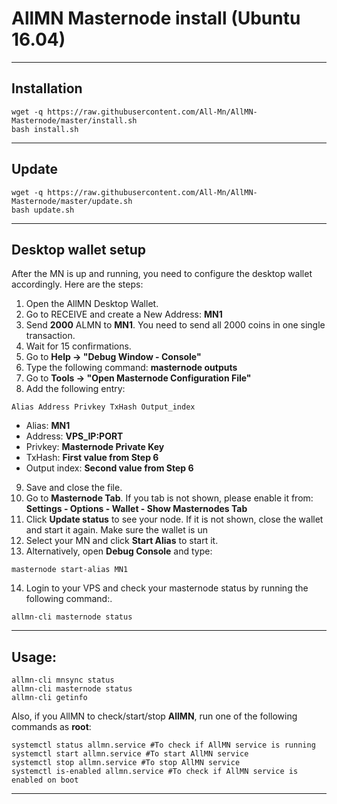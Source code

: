 # AllMN Masternode install (Ubuntu 16.04)
***

## Installation
```
wget -q https://raw.githubusercontent.com/All-Mn/AllMN-Masternode/master/install.sh
bash install.sh
```
***

## Update
```
wget -q https://raw.githubusercontent.com/All-Mn/AllMN-Masternode/master/update.sh
bash update.sh
```
***

## Desktop wallet setup

After the MN is up and running, you need to configure the desktop wallet accordingly. Here are the steps:  
1. Open the AllMN Desktop Wallet.  
2. Go to RECEIVE and create a New Address: **MN1**  
3. Send **2000** ALMN to **MN1**. You need to send all 2000 coins in one single transaction.
4. Wait for 15 confirmations.  
5. Go to **Help -> "Debug Window - Console"**  
6. Type the following command: **masternode outputs**
7. Go to  **Tools -> "Open Masternode Configuration File"**
8. Add the following entry:
```
Alias Address Privkey TxHash Output_index
```
* Alias: **MN1**
* Address: **VPS_IP:PORT**
* Privkey: **Masternode Private Key**
* TxHash: **First value from Step 6**
* Output index:  **Second value from Step 6**
9. Save and close the file.
10. Go to **Masternode Tab**. If you tab is not shown, please enable it from: **Settings - Options - Wallet - Show Masternodes Tab**
11. Click **Update status** to see your node. If it is not shown, close the wallet and start it again. Make sure the wallet is un
12. Select your MN and click **Start Alias** to start it.
13. Alternatively, open **Debug Console** and type:
```
masternode start-alias MN1
```
14. Login to your VPS and check your masternode status by running the following command:.
```
allmn-cli masternode status
```
***

## Usage:
```
allmn-cli mnsync status
allmn-cli masternode status  
allmn-cli getinfo
```
Also, if you AllMN to check/start/stop **AllMN**, run one of the following commands as **root**:

```
systemctl status allmn.service #To check if AllMN service is running  
systemctl start allmn.service #To start AllMN service  
systemctl stop allmn.service #To stop AllMN service  
systemctl is-enabled allmn.service #To check if AllMN service is enabled on boot  
```  
***
